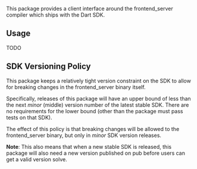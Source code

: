 This package provides a client interface around the frontend_server compiler
which ships with the Dart SDK.

## Usage

TODO

## SDK Versioning Policy

This package keeps a relatively tight version constraint on the SDK to allow
for breaking changes in the frontend_server binary itself.

Specifically, releases of this package will have an upper bound of less than
the next _minor_ (middle) version number of the latest stable SDK. There are no
requirements for the lower bound (other than the package must pass tests on
that SDK).

The effect of this policy is that breaking changes will be allowed to the
frontend_server binary, but only in _minor_ SDK version releases.

**Note**: This also means that when a new stable SDK is released, this package
will also need a new version published on pub before users can get a valid
version solve.